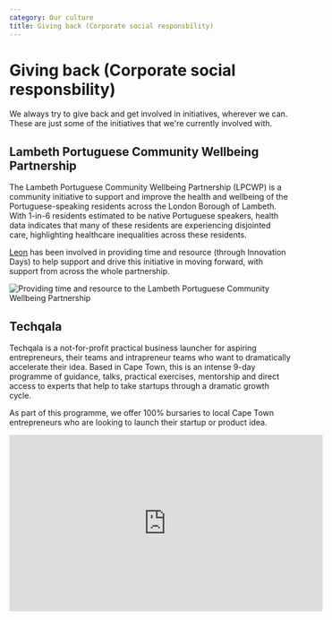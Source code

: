```yaml
---
category: Our culture
title: Giving back (Corporate social responsbility)
---
```


# Giving back (Corporate social responsbility)

We always try to give back and get involved in initiatives, wherever we can. These are just some of the initiatives that we're currently involved with.

## Lambeth Portuguese Community Wellbeing Partnership

The Lambeth Portuguese Community Wellbeing Partnership (LPCWP) is a community initiative to support and improve the health and wellbeing of the Portuguese-speaking residents across the London Borough of Lambeth. With 1-in-6 residents estimated to be native Portuguese speakers, health data indicates that many of these residents are experiencing disjointed care, highlighting healthcare inequalities across these residents.

[Leon](https://unboxed.co/people/#leon-odey-knight) has been involved in providing time and resource (through Innovation Days) to help support and drive this initiative in moving forward, with support from across the whole partnership.

![Providing time and resource to the Lambeth Portuguese Community Wellbeing Partnership](https://s3-eu-west-1.amazonaws.com/unboxed-web-image-uploader/c2f2b60282448b2cbbc01fe6d64f3f76.png)

## Techqala

Techqala is a not-for-profit practical business launcher for aspiring entrepreneurs, their teams and intrapreneur teams who want to dramatically accelerate their idea. Based in Cape Town, this is an intense 9-day programme of guidance, talks, practical exercises, mentorship and direct access to experts that help to take startups through a dramatic growth cycle.

As part of this programme, we offer 100% bursaries to local Cape Town entrepreneurs who are looking to launch their startup or product idea.

<iframe width="560" height="315" src="https://www.youtube.com/embed/nT78y9DpWx0" frameborder="0" allow="autoplay; encrypted-media" allowfullscreen></iframe>
